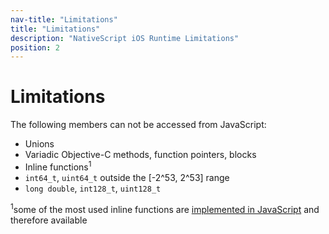 ```yaml
---
nav-title: "Limitations"
title: "Limitations"
description: "NativeScript iOS Runtime Limitations"
position: 2
---
```


# Limitations

The following members can not be accessed from JavaScript:

* Unions
* Variadic Objective-C methods, function pointers, blocks
* Inline functions<sup>1</sup>
* `int64_t`, `uint64_t` outside the [-2^53, 2^53] range
* `long double`, `int128_t`, `uint128_t`

<sup>1</sup>some of the most used inline functions are [implemented in JavaScript](https://github.com/NativeScript/ios-runtime/blob/release/src/NativeScript/inlineFunctions.js) and therefore available

